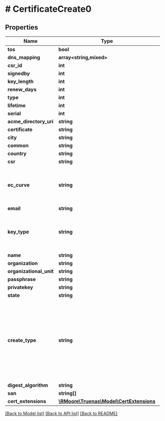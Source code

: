 # # CertificateCreate0

## Properties

Name | Type | Description | Notes
------------ | ------------- | ------------- | -------------
**tos** | **bool** |  | [optional]
**dns_mapping** | **array<string,mixed>** |  | [optional]
**csr_id** | **int** |  | [optional]
**signedby** | **int** |  | [optional]
**key_length** | **int** |  | [optional]
**renew_days** | **int** |  | [optional]
**type** | **int** |  | [optional]
**lifetime** | **int** |  | [optional]
**serial** | **int** |  | [optional]
**acme_directory_uri** | **string** |  | [optional]
**certificate** | **string** |  | [optional]
**city** | **string** |  | [optional]
**common** | **string** |  | [optional]
**country** | **string** |  | [optional]
**csr** | **string** |  | [optional]
**ec_curve** | **string** | &#x60;key_type&#x60; attribute. If the &#x60;ec_curve&#x60; attribute is not specified for the Elliptic Curve Key, then default to using \&quot;BrainpoolP384R1\&quot; curve. | [optional] [default to 'SECP384R1']
**email** | **string** |  | [optional]
**key_type** | **string** | &#x60;key_type&#x60; attribute. If the &#x60;ec_curve&#x60; attribute is not specified for the Elliptic Curve Key, then default to using \&quot;BrainpoolP384R1\&quot; curve. | [optional] [default to 'RSA']
**name** | **string** |  | [optional]
**organization** | **string** |  | [optional]
**organizational_unit** | **string** |  | [optional]
**passphrase** | **string** |  | [optional]
**privatekey** | **string** |  | [optional]
**state** | **string** |  | [optional]
**create_type** | **string** | Certificates are classified under following types and the necessary keywords to be passed for &#x60;create_type&#x60; attribute to create the respective type of certificate A type is selected by the Certificate Service based on &#x60;create_type&#x60;. The rest of the values in &#x60;data&#x60; are validated accordingly and finally a certificate is made based on the selected type. | [optional]
**digest_algorithm** | **string** |  | [optional]
**san** | **string[]** |  | [optional]
**cert_extensions** | [**\RMoore\Truenas\Model\CertExtensions**](CertExtensions.md) |  | [optional]

[[Back to Model list]](../../README.md#models) [[Back to API list]](../../README.md#endpoints) [[Back to README]](../../README.md)

